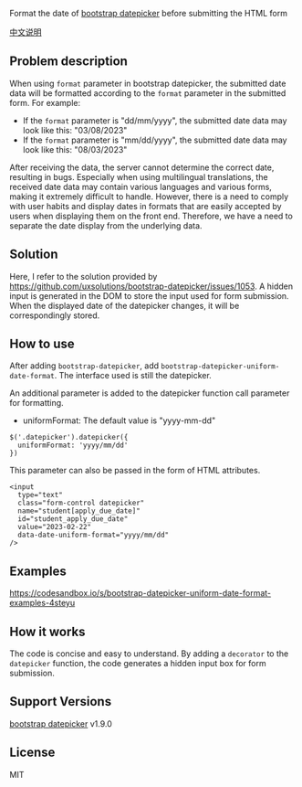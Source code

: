 Format the date of [bootstrap datepicker][datepicker]  before submitting the HTML form

[中文说明](README.zh.md)

## Problem description

When using `format` parameter in bootstrap datepicker, the submitted date data will be formatted according to the `format` parameter in the submitted form. For example:

- If the `format` parameter is "dd/mm/yyyy", the submitted date data may look like this: "03/08/2023"
- If the `format` parameter is "mm/dd/yyyy", the submitted date data may look like this: "08/03/2023"

After receiving the data, the server cannot determine the correct date, resulting in bugs. Especially when using multilingual translations, the received date data may contain various languages ​​and various forms, making it extremely difficult to handle. However, there is a need to comply with user habits and display dates in formats that are easily accepted by users when displaying them on the front end. Therefore, we have a need to separate the date display from the underlying data.

## Solution

Here, I refer to the solution provided by https://github.com/uxsolutions/bootstrap-datepicker/issues/1053. A hidden input is generated in the DOM to store the input used for form submission. When the displayed date of the datepicker changes, it will be correspondingly stored.

## How to use

After adding `bootstrap-datepicker`, add `bootstrap-datepicker-uniform-date-format`. The interface used is still the datepicker.

An additional parameter is added to the datepicker function call parameter for formatting.

- uniformFormat: The default value is "yyyy-mm-dd"

```
$('.datepicker').datepicker({
  uniformFormat: 'yyyy/mm/dd'
})
```

This parameter can also be passed in the form of HTML attributes.

```
<input
  type="text"
  class="form-control datepicker"
  name="student[apply_due_date]"
  id="student_apply_due_date"
  value="2023-02-22"
  data-date-uniform-format="yyyy/mm/dd"
/>
```

## Examples

https://codesandbox.io/s/bootstrap-datepicker-uniform-date-format-examples-4steyu

## How it works

The code is concise and easy to understand. By adding a `decorator` to the `datepicker` function, the code generates a hidden input box for form submission.



## Support Versions

[bootstrap datepicker][datepicker] v1.9.0


## License

MIT



[datepicker]: https://github.com/uxsolutions/bootstrap-datepicker
